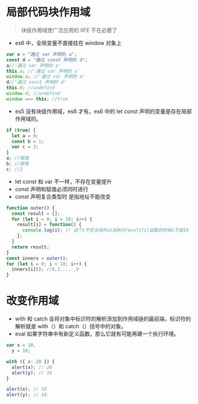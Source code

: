 <!--
 * @Author: 鱼小柔
 * @Date: 2020-11-07 21:02:17
 * @LastEditors: your name
 * @LastEditTime: 2020-11-21 19:33:05
 * @Description: file content
-->
# 局部代码块作用域

> 块级作用域使广泛应用的 IIFE 不在必要了

- es6 中，全局变量不直接挂在 window 对象上

```js
var a = "通过 var 声明的 a";
const d = "通过 const 声明的 d";
a//'通过 var 声明的 a'
this.a; //'通过 var 声明的 a'
window.a; //'通过 var 声明的 a'
d//'通过 const 声明的 d'
this.d; //undefind
window.d; //undefind
window === this; //true
```

- es5 没有块级作用域，es6 才有。es6 中的 let const 声明的变量是存在局部作用域的。

```js
if (true) {
  let a = 0;
  const b = 1;
  var c = 2;
}
a; //报错
b; //报错
c; //2
```

- let const 和 var 不一样，不存在变量提升
- const 声明和赋值必须同时进行
- const 声明复合类型时 是指地址不能改变

```js
function outer() {
  const result = [];
  for (let i = 0; i < 10; i++) {
    result[i] = function() {
      console.log(i); // 这个i不在全局所以当执行result[i]函数的时候i不是10
    };
  }
  return result;
}
const inners = outer();
for (let i = 0; i < 10; i++) {
  inners[i](); //0,1,....,9
}
```

# 改变作用域

- with 和 catch 会将对象中标识符的解析添加到作用域链的最前端，标识符的解析就是 with（）和 catch（）括号中的对象。
- eval 如果字符串中有新定义函数，那么它就有可能再建一个执行环境。

```js
var x = 10,
  y = 10;

with ({ x: 20 }) {
  alert(x); // 20
  alert(y); // 10
}

alert(x); // 10
alert(y); // 10
```
